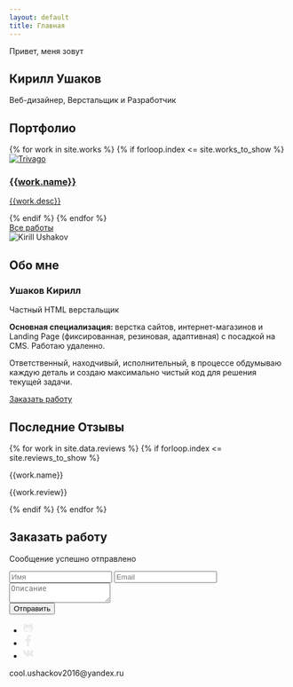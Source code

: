 ```yaml
---
layout: default
title: Главная
---
```


<section class="title" style="background-image: url(/assets/images/src/Title/Background.jpg);" id="TitleBlock">
    <div class="title-container">
        <div class="title-desc">
            <p>Привет, меня зовут</p>
            <h1>Кирилл Ушаков</h1>
            <p>Веб-дизайнер, Верстальщик и Разработчик</p>
        </div>
    </div>
</section>
<section class="section portfolio" id="Portfolio">
    <div class="portfolio-container">
        <h2>Портфолио</h2>
        <div class="portfolio-list">
            {% for work in site.works %}
                {% if forloop.index <= site.works_to_show %}
                    <article class="portfolio-item">
                        <a href="{{work.url}}">
                            <div class="portfolio-img">
                                <img src="{{work.img_url}}" alt="Trivago">
                            </div>
                            <div class="portfolio-desc">
                                <h3>{{work.name}}</h3>
                                <p>{{work.desc}}</p>
                            </div>
                        </a>
                    </article>
                {% endif %}
            {% endfor %}
        </div>
        <a href="portfolio.html" class="portfolio-link">Все работы</a>
    </div>
</section>
<section class="section about" id="About">
    <div class="about-column about-column-autor">
        <div class="autor-img">
            <img src="/assets/images/src/About/Avatar.jpg" alt="Kirill Ushakov">
        </div>
    </div>
    <div class="about-column about-column-desc">
        <h2>Обо мне</h2>
        <div class="about-content">
            <div class="about-desc">
                <h3>Ушаков Кирилл</h3>
                <p>Частный HTML верстальщик</p>
                <p><b>Основная специализация: </b>верстка сайтов, интернет-магазинов и Landing Page (фиксированная, резиновая, адаптивная) c посадкой на CMS. Работаю удаленно.</p>
                <p>Ответственный, находчивый, исполнительный, в процессе обдумываю каждую деталь и создаю максимально чистый код для решения текущей задачи.</p>
            </div>
            <a href="#" class="order-link" data_scroll="Order">Заказать работу</a>
        </div>
    </div>
</section>
<section class="section reviews" id="Reviews">
    <div class="reviews-container">
        <h2>Последние Отзывы</h2>
        <div class="reviews-list">
            {% for work in site.data.reviews %}
                {% if forloop.index <= site.reviews_to_show %}
                    <div class="reviews-item">
                        <p class="reviews-title">{{work.name}}</p>
                        <p>{{work.review}}</p>
                    </div>
                {% endif %}
            {% endfor %}
        </div>
    </div>
</section>
<section class="section order" id="Order">
    <div class="order-container">
        <h2>Заказать работу</h2>
        <form action="#" method="POST" class="order-form" id="order-form">
            <div class="order-inputs">
                <div class="form-error">
                    <p>Сообщение успешно отправлено</p>
                </div>
                <input type="text" name="user-name" placeholder="Имя" required>
                <input type="email" name="user-email" placeholder="Email" id="UserEmail" required>
                <textarea name="user-comment" placeholder="Описание" required></textarea>
            </div>
            <button type="submit" class="btn order-btn">Отправить</button>
        </form>
        <div class="contacts">
            <ul class="list social-list">
                <li>
                    <a href="#" title="GitHub">
                        <span class="svg">
                            <svg width="20" height="20" viewBox="0 0 20 20" fill="#eaeaea" xmlns="http://www.w3.org/2000/svg">
                                <path d="M6.96694 11.2296C6.61057 11.2296 6.30569 11.394 6.06065 11.7309C5.81491 12.0621 5.69354 12.472 5.69354 12.9587C5.69354 13.4459 5.81721 13.8574 6.06065 14.1895C6.30569 14.5231 6.60905 14.6884 6.96694 14.6884C7.29874 14.6884 7.58761 14.5216 7.83104 14.1895C8.07601 13.8574 8.19815 13.4459 8.19815 12.9587C8.19815 12.4736 8.07448 12.063 7.83104 11.7309C7.58757 11.3955 7.30108 11.2296 6.96694 11.2296Z" />
                                <path d="M13.073 11.2296C12.7196 11.2296 12.4131 11.394 12.1674 11.7309C11.9224 12.0621 11.8018 12.472 11.8018 12.9587C11.8018 13.4459 11.9263 13.8574 12.1674 14.1895C12.4131 14.5231 12.7181 14.6884 13.073 14.6884C13.4063 14.6884 13.6943 14.5216 13.9393 14.1895C14.1851 13.8574 14.3072 13.4459 14.3072 12.9587C14.3072 12.4736 14.1836 12.063 13.9393 11.7309C13.6943 11.3955 13.4101 11.2296 13.073 11.2296Z" />
                                <path d="M17.4132 6.71875H17.4109C17.4109 6.71875 17.52 6.16156 17.4231 5.18828C17.3379 4.215 17.1313 3.31961 16.7933 2.5C16.7933 2.5 16.6206 2.52969 16.2949 2.61313C15.9692 2.69656 15.4324 2.85918 14.6957 3.19C13.9715 3.52359 13.2119 3.96297 12.4185 4.49879C11.8793 4.34512 11.0745 4.2668 9.99687 4.2668C8.96996 4.2668 8.1643 4.34539 7.5759 4.49902C5.83402 3.29359 4.37934 2.62617 3.1973 2.5C2.8616 3.31961 2.655 4.2184 2.57055 5.19414C2.47687 6.16832 2.58742 6.73043 2.58742 6.73043C1.6398 7.7559 1.25 9.23988 1.25 10.4607C1.25 11.4077 1.2757 12.2606 1.48926 13.0185C1.7066 13.7728 1.98387 14.3907 2.3134 14.863C2.64977 15.3365 3.05605 15.7532 3.54684 16.1106C4.03383 16.4745 4.48387 16.7341 4.89016 16.9003C5.29879 17.0711 5.76418 17.1973 6.2957 17.2855C6.81641 17.3787 7.21125 17.4279 7.48621 17.4416C7.48621 17.4416 8.57996 17.5 10 17.5C11.4201 17.5 12.5116 17.4416 12.5116 17.4416C12.7858 17.4279 13.1813 17.3778 13.7043 17.2855C14.2335 17.1957 14.7013 17.0665 15.1083 16.9003C15.5146 16.7326 15.9654 16.4745 16.4547 16.1106C16.9439 15.7578 17.3495 15.3396 17.6859 14.863C18.0154 14.3907 18.2911 13.7728 18.51 13.0185C18.7243 12.2606 18.7501 11.4019 18.7501 10.4548C18.75 9.27301 18.3587 7.77344 17.4132 6.71875ZM14.8587 15.8455C13.7704 16.3569 12.1674 16.5625 10.0414 16.5625L9.95773 16.561C7.83105 16.561 6.2327 16.356 5.15898 15.8418C4.08445 15.3304 3.54684 14.2771 3.54684 12.688C3.54684 11.7376 3.88168 10.9696 4.54223 10.3791C4.82949 10.1246 5.18434 9.94871 5.62211 9.84332C6.05684 9.7434 6.45625 9.73543 6.83184 9.74703C7.19895 9.76324 7.71273 9.83281 8.36871 9.88234C9.02457 9.93301 9.51309 10 10 10C10.457 10 11.063 9.92356 12.0353 9.84535C13.0115 9.76836 13.7343 9.7293 14.202 9.80629C14.682 9.88449 15.0999 10.0486 15.457 10.3821C16.1498 10.9974 16.4962 11.7691 16.4962 12.6901C16.4961 14.2786 15.9439 15.3335 14.8587 15.8455Z" />
                            </svg>
                        </span>
                    </a>
                </li>
                <li>
                    <a href="#" title="Facebook">
                        <span class="svg">
                            <svg width="20" height="20" viewBox="0 0 20 20" fill="#eaeaea" xmlns="http://www.w3.org/2000/svg">
                                <path d="M11.5489 20V10.8777H14.6096L15.0688 7.32156H11.5489V5.05147C11.5489 4.0222 11.8335 3.32076 13.3112 3.32076L15.1927 3.31999V0.13923C14.8673 0.0969453 13.7504 0 12.4504 0C9.7358 0 7.87733 1.65697 7.87733 4.69927V7.32156H4.80731V10.8777H7.87733V20H11.5489Z" />
                            </svg>
                        </span>
                    </a>
                </li>
                <li>
                    <a href="#" title="Vkontacte">
                        <span class="svg">
                            <svg width="20" height="20" viewBox="0 0 20 20" fill="#eaeaea" xmlns="http://www.w3.org/2000/svg">
                                <g clip-path="url(#clip0)">
                                <path d="M19.8216 14.4726C19.7678 14.3825 19.4353 13.66 17.8352 12.1749C16.1601 10.6198 16.3851 10.8723 18.4027 8.18333C19.6316 6.54571 20.1229 5.54564 19.9691 5.11811C19.8228 4.71058 18.919 4.81808 18.919 4.81808L15.9138 4.83559C15.9138 4.83559 15.6913 4.80558 15.525 4.90434C15.3638 5.00185 15.26 5.22686 15.26 5.22686C15.26 5.22686 14.7837 6.49446 14.1487 7.57204C12.8098 9.84596 12.2735 9.96597 12.0548 9.82471C11.546 9.49593 11.6735 8.50211 11.6735 7.79706C11.6735 5.59314 12.0073 4.67432 11.0222 4.43681C10.6947 4.35805 10.4547 4.30555 9.61835 4.2968C8.54577 4.28554 7.63696 4.30055 7.12317 4.55181C6.78065 4.71933 6.51688 5.09311 6.67814 5.11436C6.8769 5.14061 7.32694 5.23562 7.5657 5.56064C7.87448 5.97942 7.86322 6.92199 7.86322 6.92199C7.86322 6.92199 8.04074 9.51593 7.44944 9.83846C7.04317 10.0597 6.48687 9.60844 5.29304 7.54454C4.68174 6.48821 4.21921 5.31937 4.21921 5.31937C4.21921 5.31937 4.13046 5.10186 3.97169 4.9856C3.77918 4.84434 3.50916 4.79933 3.50916 4.79933L0.651454 4.81683C0.651454 4.81683 0.222673 4.82934 0.0651617 5.0156C-0.0748484 5.18186 0.0539109 5.52439 0.0539109 5.52439C0.0539109 5.52439 2.29157 10.7585 4.82426 13.3975C7.14817 15.8164 9.78586 15.6576 9.78586 15.6576H10.981C10.981 15.6576 11.3422 15.6176 11.526 15.4189C11.696 15.2364 11.6898 14.8938 11.6898 14.8938C11.6898 14.8938 11.666 13.29 12.4111 13.0537C13.1449 12.8212 14.0874 14.6038 15.0862 15.2901C15.8413 15.8089 16.4151 15.6951 16.4151 15.6951L19.0865 15.6576C19.0865 15.6576 20.4841 15.5714 19.8216 14.4726Z"/>
                                </g>
                                <defs>
                                <clipPath id="clip0">
                                <rect width="20" height="20"/>
                                </clipPath>
                                </defs>
                            </svg>
                        </span>		
                    </a>
                </li>
            </ul>
            <p>cool.ushackov2016@yandex.ru</p>
        </div>
    </div>
</section>

